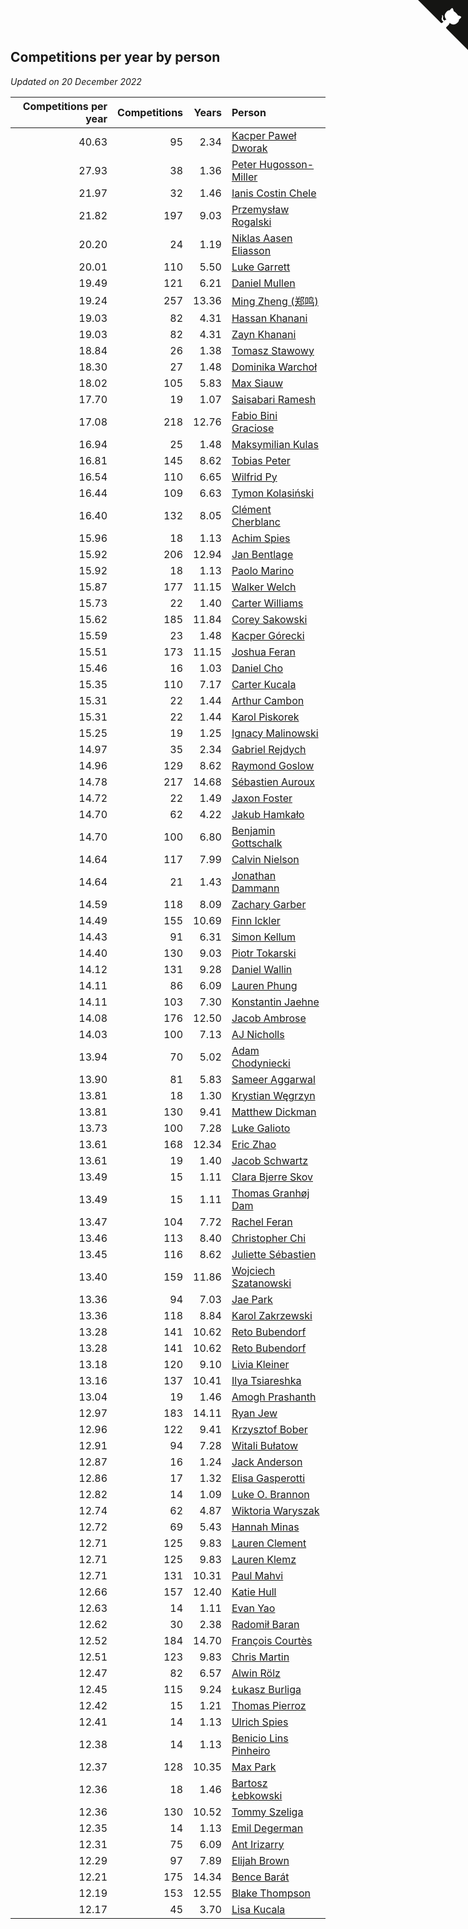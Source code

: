 ## Competitions per year by person

*Updated on 20 December 2022*

| Competitions per year | Competitions | Years | Person |
| ---: | ---: | ---: | :--- |
| 40.63 | 95 | 2.34 | [Kacper Paweł Dworak](https://www.worldcubeassociation.org/persons/2020DWOR01) |
| 27.93 | 38 | 1.36 | [Peter Hugosson-Miller](https://www.worldcubeassociation.org/persons/2021HUGO01) |
| 21.97 | 32 | 1.46 | [Ianis Costin Chele](https://www.worldcubeassociation.org/persons/2021CHEL01) |
| 21.82 | 197 | 9.03 | [Przemysław Rogalski](https://www.worldcubeassociation.org/persons/2013ROGA02) |
| 20.20 | 24 | 1.19 | [Niklas Aasen Eliasson](https://www.worldcubeassociation.org/persons/2021ELIA01) |
| 20.01 | 110 | 5.50 | [Luke Garrett](https://www.worldcubeassociation.org/persons/2017GARR05) |
| 19.49 | 121 | 6.21 | [Daniel Mullen](https://www.worldcubeassociation.org/persons/2016MULL04) |
| 19.24 | 257 | 13.36 | [Ming Zheng (郑鸣)](https://www.worldcubeassociation.org/persons/2009ZHEN11) |
| 19.03 | 82 | 4.31 | [Hassan Khanani](https://www.worldcubeassociation.org/persons/2018KHAN26) |
| 19.03 | 82 | 4.31 | [Zayn Khanani](https://www.worldcubeassociation.org/persons/2018KHAN28) |
| 18.84 | 26 | 1.38 | [Tomasz Stawowy](https://www.worldcubeassociation.org/persons/2021STAW01) |
| 18.30 | 27 | 1.48 | [Dominika Warchoł](https://www.worldcubeassociation.org/persons/2021WARC01) |
| 18.02 | 105 | 5.83 | [Max Siauw](https://www.worldcubeassociation.org/persons/2017SIAU02) |
| 17.70 | 19 | 1.07 | [Saisabari Ramesh](https://www.worldcubeassociation.org/persons/2021RAME01) |
| 17.08 | 218 | 12.76 | [Fabio Bini Graciose](https://www.worldcubeassociation.org/persons/2010GRAC02) |
| 16.94 | 25 | 1.48 | [Maksymilian Kulas](https://www.worldcubeassociation.org/persons/2021KULA02) |
| 16.81 | 145 | 8.62 | [Tobias Peter](https://www.worldcubeassociation.org/persons/2014PETE03) |
| 16.54 | 110 | 6.65 | [Wilfrid Py](https://www.worldcubeassociation.org/persons/2016PYWI01) |
| 16.44 | 109 | 6.63 | [Tymon Kolasiński](https://www.worldcubeassociation.org/persons/2016KOLA02) |
| 16.40 | 132 | 8.05 | [Clément Cherblanc](https://www.worldcubeassociation.org/persons/2014CHER05) |
| 15.96 | 18 | 1.13 | [Achim Spies](https://www.worldcubeassociation.org/persons/2021SPIE01) |
| 15.92 | 206 | 12.94 | [Jan Bentlage](https://www.worldcubeassociation.org/persons/2010BENT01) |
| 15.92 | 18 | 1.13 | [Paolo Marino](https://www.worldcubeassociation.org/persons/2021MARI04) |
| 15.87 | 177 | 11.15 | [Walker Welch](https://www.worldcubeassociation.org/persons/2011WELC01) |
| 15.73 | 22 | 1.40 | [Carter Williams](https://www.worldcubeassociation.org/persons/2021WILL06) |
| 15.62 | 185 | 11.84 | [Corey Sakowski](https://www.worldcubeassociation.org/persons/2011SAKO01) |
| 15.59 | 23 | 1.48 | [Kacper Górecki](https://www.worldcubeassociation.org/persons/2021GORE01) |
| 15.51 | 173 | 11.15 | [Joshua Feran](https://www.worldcubeassociation.org/persons/2011FERA01) |
| 15.46 | 16 | 1.03 | [Daniel Cho](https://www.worldcubeassociation.org/persons/2021CHOD01) |
| 15.35 | 110 | 7.17 | [Carter Kucala](https://www.worldcubeassociation.org/persons/2015KUCA01) |
| 15.31 | 22 | 1.44 | [Arthur Cambon](https://www.worldcubeassociation.org/persons/2021CAMB01) |
| 15.31 | 22 | 1.44 | [Karol Piskorek](https://www.worldcubeassociation.org/persons/2021PISK01) |
| 15.25 | 19 | 1.25 | [Ignacy Malinowski](https://www.worldcubeassociation.org/persons/2021MALI02) |
| 14.97 | 35 | 2.34 | [Gabriel Rejdych](https://www.worldcubeassociation.org/persons/2020REJD01) |
| 14.96 | 129 | 8.62 | [Raymond Goslow](https://www.worldcubeassociation.org/persons/2014GOSL01) |
| 14.78 | 217 | 14.68 | [Sébastien Auroux](https://www.worldcubeassociation.org/persons/2008AURO01) |
| 14.72 | 22 | 1.49 | [Jaxon Foster](https://www.worldcubeassociation.org/persons/2021FOST01) |
| 14.70 | 62 | 4.22 | [Jakub Hamkało](https://www.worldcubeassociation.org/persons/2018HAMK01) |
| 14.70 | 100 | 6.80 | [Benjamin Gottschalk](https://www.worldcubeassociation.org/persons/2016GOTT01) |
| 14.64 | 117 | 7.99 | [Calvin Nielson](https://www.worldcubeassociation.org/persons/2014NIEL03) |
| 14.64 | 21 | 1.43 | [Jonathan Dammann](https://www.worldcubeassociation.org/persons/2021DAMM01) |
| 14.59 | 118 | 8.09 | [Zachary Garber](https://www.worldcubeassociation.org/persons/2014GARB01) |
| 14.49 | 155 | 10.69 | [Finn Ickler](https://www.worldcubeassociation.org/persons/2012ICKL01) |
| 14.43 | 91 | 6.31 | [Simon Kellum](https://www.worldcubeassociation.org/persons/2016KELL12) |
| 14.40 | 130 | 9.03 | [Piotr Tokarski](https://www.worldcubeassociation.org/persons/2013TOKA01) |
| 14.12 | 131 | 9.28 | [Daniel Wallin](https://www.worldcubeassociation.org/persons/2013WALL03) |
| 14.11 | 86 | 6.09 | [Lauren Phung](https://www.worldcubeassociation.org/persons/2016PHUN02) |
| 14.11 | 103 | 7.30 | [Konstantin Jaehne](https://www.worldcubeassociation.org/persons/2015JAEH01) |
| 14.08 | 176 | 12.50 | [Jacob Ambrose](https://www.worldcubeassociation.org/persons/2010AMBR01) |
| 14.03 | 100 | 7.13 | [AJ Nicholls](https://www.worldcubeassociation.org/persons/2015NICH04) |
| 13.94 | 70 | 5.02 | [Adam Chodyniecki](https://www.worldcubeassociation.org/persons/2017CHOD02) |
| 13.90 | 81 | 5.83 | [Sameer Aggarwal](https://www.worldcubeassociation.org/persons/2017AGGA01) |
| 13.81 | 18 | 1.30 | [Krystian Węgrzyn](https://www.worldcubeassociation.org/persons/2021WEGR01) |
| 13.81 | 130 | 9.41 | [Matthew Dickman](https://www.worldcubeassociation.org/persons/2013DICK01) |
| 13.73 | 100 | 7.28 | [Luke Galioto](https://www.worldcubeassociation.org/persons/2015GALI02) |
| 13.61 | 168 | 12.34 | [Eric Zhao](https://www.worldcubeassociation.org/persons/2010ZHAO19) |
| 13.61 | 19 | 1.40 | [Jacob Schwartz](https://www.worldcubeassociation.org/persons/2021SCHW01) |
| 13.49 | 15 | 1.11 | [Clara Bjerre Skov](https://www.worldcubeassociation.org/persons/2021SKOV01) |
| 13.49 | 15 | 1.11 | [Thomas Granhøj Dam](https://www.worldcubeassociation.org/persons/2021DAMT01) |
| 13.47 | 104 | 7.72 | [Rachel Feran](https://www.worldcubeassociation.org/persons/2015FERA01) |
| 13.46 | 113 | 8.40 | [Christopher Chi](https://www.worldcubeassociation.org/persons/2014CHIC01) |
| 13.45 | 116 | 8.62 | [Juliette Sébastien](https://www.worldcubeassociation.org/persons/2014SEBA01) |
| 13.40 | 159 | 11.86 | [Wojciech Szatanowski](https://www.worldcubeassociation.org/persons/2011SZAT01) |
| 13.36 | 94 | 7.03 | [Jae Park](https://www.worldcubeassociation.org/persons/2015PARK24) |
| 13.36 | 118 | 8.84 | [Karol Zakrzewski](https://www.worldcubeassociation.org/persons/2014ZAKR01) |
| 13.28 | 141 | 10.62 | [Reto Bubendorf](https://www.worldcubeassociation.org/persons/2012BUBE01) |
| 13.28 | 141 | 10.62 | [Reto Bubendorf](https://www.worldcubeassociation.org/persons/2012BUBE01) |
| 13.18 | 120 | 9.10 | [Livia Kleiner](https://www.worldcubeassociation.org/persons/2013KLEI03) |
| 13.16 | 137 | 10.41 | [Ilya Tsiareshka](https://www.worldcubeassociation.org/persons/2012TERE01) |
| 13.04 | 19 | 1.46 | [Amogh Prashanth](https://www.worldcubeassociation.org/persons/2021PRAS01) |
| 12.97 | 183 | 14.11 | [Ryan Jew](https://www.worldcubeassociation.org/persons/2008JEWR01) |
| 12.96 | 122 | 9.41 | [Krzysztof Bober](https://www.worldcubeassociation.org/persons/2013BOBE01) |
| 12.91 | 94 | 7.28 | [Witali Bułatow](https://www.worldcubeassociation.org/persons/2015BUAT01) |
| 12.87 | 16 | 1.24 | [Jack Anderson](https://www.worldcubeassociation.org/persons/2021ANDE05) |
| 12.86 | 17 | 1.32 | [Elisa Gasperotti](https://www.worldcubeassociation.org/persons/2021GASP01) |
| 12.82 | 14 | 1.09 | [Luke O. Brannon](https://www.worldcubeassociation.org/persons/2021BRAN02) |
| 12.74 | 62 | 4.87 | [Wiktoria Waryszak](https://www.worldcubeassociation.org/persons/2018WARY01) |
| 12.72 | 69 | 5.43 | [Hannah Minas](https://www.worldcubeassociation.org/persons/2017MINA04) |
| 12.71 | 125 | 9.83 | [Lauren Clement](https://www.worldcubeassociation.org/persons/2013KLEM01) |
| 12.71 | 125 | 9.83 | [Lauren Klemz](https://www.worldcubeassociation.org/persons/2013KLEM01) |
| 12.71 | 131 | 10.31 | [Paul Mahvi](https://www.worldcubeassociation.org/persons/2012MAHV01) |
| 12.66 | 157 | 12.40 | [Katie Hull](https://www.worldcubeassociation.org/persons/2010HULL01) |
| 12.63 | 14 | 1.11 | [Evan Yao](https://www.worldcubeassociation.org/persons/2021YAOE02) |
| 12.62 | 30 | 2.38 | [Radomił Baran](https://www.worldcubeassociation.org/persons/2020BARA02) |
| 12.52 | 184 | 14.70 | [François Courtès](https://www.worldcubeassociation.org/persons/2008COUR01) |
| 12.51 | 123 | 9.83 | [Chris Martin](https://www.worldcubeassociation.org/persons/2013MART03) |
| 12.47 | 82 | 6.57 | [Alwin Rölz](https://www.worldcubeassociation.org/persons/2016ROLZ01) |
| 12.45 | 115 | 9.24 | [Łukasz Burliga](https://www.worldcubeassociation.org/persons/2013BURL01) |
| 12.42 | 15 | 1.21 | [Thomas Pierroz](https://www.worldcubeassociation.org/persons/2021PIER01) |
| 12.41 | 14 | 1.13 | [Ulrich Spies](https://www.worldcubeassociation.org/persons/2021SPIE02) |
| 12.38 | 14 | 1.13 | [Benicio Lins Pinheiro](https://www.worldcubeassociation.org/persons/2021PINH01) |
| 12.37 | 128 | 10.35 | [Max Park](https://www.worldcubeassociation.org/persons/2012PARK03) |
| 12.36 | 18 | 1.46 | [Bartosz Łebkowski](https://www.worldcubeassociation.org/persons/2021LEBK01) |
| 12.36 | 130 | 10.52 | [Tommy Szeliga](https://www.worldcubeassociation.org/persons/2012SZEL01) |
| 12.35 | 14 | 1.13 | [Emil Degerman](https://www.worldcubeassociation.org/persons/2021DEGE01) |
| 12.31 | 75 | 6.09 | [Ant Irizarry](https://www.worldcubeassociation.org/persons/2016IRIZ02) |
| 12.29 | 97 | 7.89 | [Elijah Brown](https://www.worldcubeassociation.org/persons/2015BROW03) |
| 12.21 | 175 | 14.34 | [Bence Barát](https://www.worldcubeassociation.org/persons/2008BARA01) |
| 12.19 | 153 | 12.55 | [Blake Thompson](https://www.worldcubeassociation.org/persons/2010THOM03) |
| 12.17 | 45 | 3.70 | [Lisa Kucala](https://www.worldcubeassociation.org/persons/2019KUCA01) |


<a href="https://github.com/JustinTimeCuber/wca_statistics" class="github-corner" aria-label="View source on Github"><svg width="80" height="80" viewBox="0 0 250 250" style="fill:#151513; color:#fff; position: absolute; top: 0; border: 0; right: 0;" aria-hidden="true"><path d="M0,0 L115,115 L130,115 L142,142 L250,250 L250,0 Z"></path><path d="M128.3,109.0 C113.8,99.7 119.0,89.6 119.0,89.6 C122.0,82.7 120.5,78.6 120.5,78.6 C119.2,72.0 123.4,76.3 123.4,76.3 C127.3,80.9 125.5,87.3 125.5,87.3 C122.9,97.6 130.6,101.9 134.4,103.2" fill="currentColor" style="transform-origin: 130px 106px;" class="octo-arm"></path><path d="M115.0,115.0 C114.9,115.1 118.7,116.5 119.8,115.4 L133.7,101.6 C136.9,99.2 139.9,98.4 142.2,98.6 C133.8,88.0 127.5,74.4 143.8,58.0 C148.5,53.4 154.0,51.2 159.7,51.0 C160.3,49.4 163.2,43.6 171.4,40.1 C171.4,40.1 176.1,42.5 178.8,56.2 C183.1,58.6 187.2,61.8 190.9,65.4 C194.5,69.0 197.7,73.2 200.1,77.6 C213.8,80.2 216.3,84.9 216.3,84.9 C212.7,93.1 206.9,96.0 205.4,96.6 C205.1,102.4 203.0,107.8 198.3,112.5 C181.9,128.9 168.3,122.5 157.7,114.1 C157.9,116.9 156.7,120.9 152.7,124.9 L141.0,136.5 C139.8,137.7 141.6,141.9 141.8,141.8 Z" fill="currentColor" class="octo-body"></path></svg></a><style>.github-corner:hover .octo-arm{animation:octocat-wave 560ms ease-in-out}@keyframes octocat-wave{0%,100%{transform:rotate(0)}20%,60%{transform:rotate(-25deg)}40%,80%{transform:rotate(10deg)}}@media (max-width:500px){.github-corner:hover .octo-arm{animation:none}.github-corner .octo-arm{animation:octocat-wave 560ms ease-in-out}}</style>
